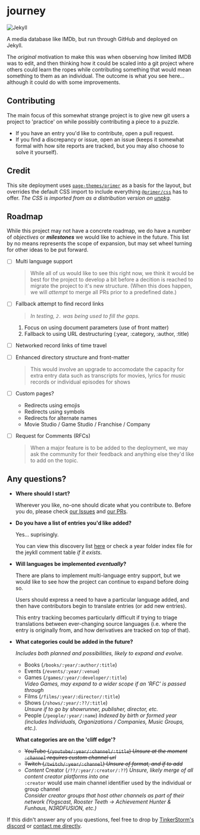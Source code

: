 # journey

![Jekyll](https://github.com/sudojunior/journey/workflows/Jekyll/badge.svg)

A media database like IMDb, but run through GitHub and deployed on Jekyll.

The _original_ motivation to make this was when observing how limited IMDB was to edit, and then thinking how it could be scaled into a git project where others could learn the ropes while contributing something that would mean something to them as an individual. The outcome is what you see here... although it could do with some improvements.

## Contributing

The main focus of this somewhat strange project is to give new git users a project to 'practice' on while possibly contributing a piece to a puzzle.

- If you have an entry you'd like to contribute, open a pull request.
- If you find a discrepancy or issue, open an issue (keeps it somewhat formal with how site reports are tracked, but you may also choose to solve it yourself).

## Credit

This site deployment uses [`page-themes/primer`](https://github.com/page-themes/primer) as a basis for the layout, but overrides the default CSS import to include everything [`@primer/css`](https://github.com/primer/css) has to offer. *The CSS is imported from as a distribution version on [unpkg](https://unpkg.com).*

## Roadmap

While this project may not have a concrete roadmap, we do have a number of _objectives_ or **_milestones_** we would like to achieve in the future. This list by no means represents the scope of expansion, but may set wheel turning for other ideas to be put forward.

- [ ] Multi language support

  > While all of us would like to see this right now, we think it would be best for the project to develop a bit before a decition is reached to migrate the project to it's new structure. (When this does happen, we will _attempt_ to merge all PRs prior to a predefined date.)

- [ ] Fallback attempt to find record links

  > _In testing, `2.` was being used to fill the gaps._

  1. Focus on using document parameters (use of front matter)
  2. Fallback to using URL destructuring (:year, :category, :author, :title)

- [ ] Networked record links of time travel

- [ ] Enhanced directory structure and front-matter

  > This would involve an upgrade to accomodate the capacity for extra entry data such as transcripts for movies, lyrics for music records or individual episodes for shows

- [ ] Custom pages?

  - Redirects using emojis
  - Redirects using symbols
  - Redirects for alternate names
  - Movie Studio / Game Studio / Franchise / Company

- [ ] Request for Comments (RFCs)

  > When a major feature is to be added to the deployment, we may ask the community for their feedback and anything else they'd like to add on the topic.

## Any questions?

- **Where should I start?**

  Wherever you like, no-one should dicate what you contribute to. Before you do, please check [our Issues](https://github.com/TinkerStorm/journey/issues) and [our PRs](https://github.com/TinkerStorm/journey/pulls).

- **Do you have a list of entries you'd like added?**

  Yes... suprisingly. 

  You can view this discovery list [here](./docs/_discover.md) or check a year folder index file for the jeykll comment table *if it exists*.

- **Will languages be implemented *eventually*?**

  There are plans to implement multi-language entry support, but we would like to see how the project can continue to expand before doing so.

  Users should express a need to have a particular language added, and then have contributors begin to translate entries (or add new entries).

  This entry tracking becomes particularly difficult if trying to triage translations between ever-changing source languages (i.e. where the entry is originally from, and how derivatives are tracked on top of that).

- **What categories could be added in the future?**

  *Includes both planned and possibilities, likely to expand and evolve.*

  - Books (`/books/:year/:author/:title`)
  - Events (`/events/:year/:venue`)
  - Games (`/games/:year/:developer/:title`)  
    *Video Games, may expand to a wider scope if an 'RFC' is passed through*
  - Films (`/films/:year/:director/:title`)
  - Shows (`/shows/:year/:??/:title`)  
    *Unsure if to go by showrunner, publisher, director, etc.*
  - People (`/people/:year/:name`)
    *Indexed by birth or formed year (includes Individuals, Organizations / Companies, Music Groups, etc.).*

  **What categories are on the 'cliff edge'?**

  - ~~YouTube (`/youtube/:year/:channel/:title`) *Unsure at the moment*  
    *`:channel` requires custom channel url*~~
  - ~~Twitch (`/twitch/:year/:channel`) *Unsure of format, and if to add*~~
  - *Content* Creator (`/??/:year/:creator/:??`) *Unsure, likely merge of all content creator platforms into one*  
    `:creator` would use main channel identifier used by the individual or group channel  
    *Consider creator groups that host other channels as part of their network (Yogscast, Rooster Teeth -> Achievement Hunter & Funhaus, N3RDFUSION, etc.)*

If this didn't answer any of you questions, feel free to drop by [TinkerStorm's discord](https://discord.gg/Bb3JQQG) or [contact me directly](https://sudojunior.github.io/about/).
